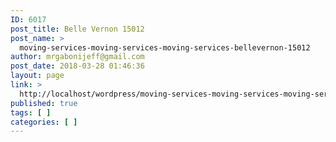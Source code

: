 ```yaml
---
ID: 6017
post_title: Belle Vernon 15012
post_name: >
  moving-services-moving-services-moving-services-bellevernon-15012
author: mrgabonijeff@gmail.com
post_date: 2018-03-28 01:46:36
layout: page
link: >
  http://localhost/wordpress/moving-services-moving-services-moving-services-bellevernon-15012/
published: true
tags: [ ]
categories: [ ]
---
```

